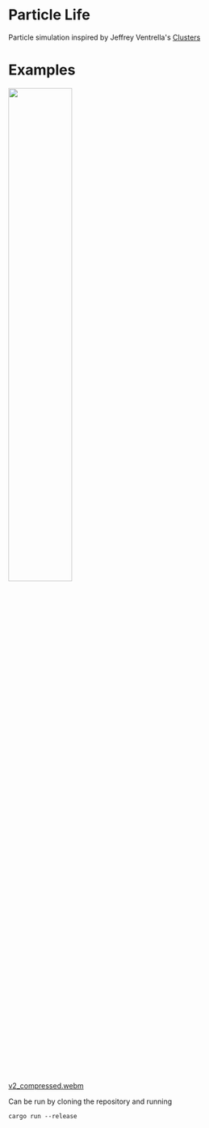# Particle Life
Particle simulation inspired by Jeffrey Ventrella's [Clusters](https://www.ventrella.com/Clusters/)

# Examples
<img src=https://github.com/Markek1/particle-life/assets/51086796/53ea0b3e-323a-4675-83a4-c873eddea645 width=50%>


[v2_compressed.webm](https://github.com/Markek1/particle-life/assets/51086796/07d49973-cbca-4b46-a608-56c63c299a77)


Can be run by cloning the repository and running
```
cargo run --release
```
